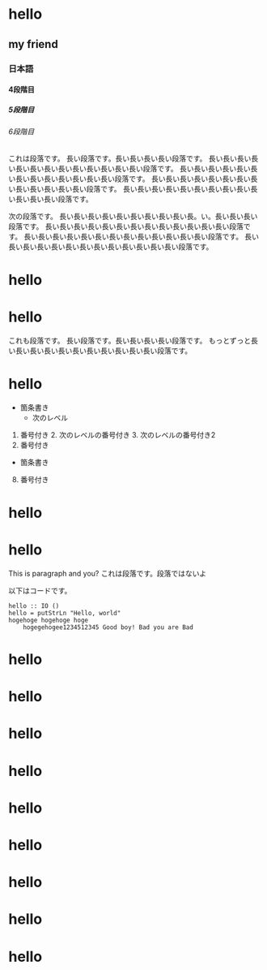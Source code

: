 hello
=====
my friend
---------
### 日本語
#### 4段階目
##### 5段階目
###### 6段階目
これは段落です。
長い段落です。長い長い長い長い段落です。
長い長い長い長い長い長い長い長い長い長い長い長い長い段落です。
長い長い長い長い長い長い長い長い長い長い長い長い長い段落です。
長い長い長い長い長い長い長い長い長い長い長い長い長い段落です。
長い長い長い長い長い長い長い長い長い長い長い長い長い段落です。

次の段落です。
長い長い長い長い長い長い長い長い長い長。い。長い長い長い段落です。
長い長い長い長い長い長い長い長い長い長い長い長い長い段落です。
長い長い長い長い長い長い長い長い長い長い長い長い長い段落です。
長い長い長い長い長い長い長い長い長い長い長い長い長い段落です。
# hello
# hello
これも段落です。
長い段落です。長い長い長い長い段落です。
もっとずっと長い長い長い長い長い長い長い長い長い長い長い段落です。
# hello
* 箇条書き
    - 次のレベル
1. 番号付き
    2. 次のレベルの番号付き
    3. 次のレベルの番号付き2
3. 番号付き
* 箇条書き
8. 番号付き
# hello
# hello
This is paragraph and you?
これは段落です。段落ではないよ

以下はコードです。

    hello :: IO ()
    hello = putStrLn "Hello, world"
    hogehoge hogehoge hoge
        hogegehogee1234512345 Good boy! Bad you are Bad
# hello
# hello
# hello
# hello
# hello
# hello
# hello
# hello
# hello
